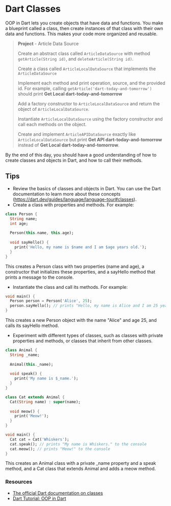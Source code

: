 # Dart Classes

OOP in Dart lets you create objects that have data and functions. You make a blueprint called a class, then create instances of that class with their own data and functions. This makes your code more organized and reusable.

> **Project** - Article Data Source
> 
> Create an abstract class called `ArticleDataSource` with method `getArticle(String id)`, and `deleteArticle(String id)`.
> 
> Create a class called `ArticleLocalDataSource` that implements the `ArticleDataSource`
> 
> Implement each method and print operation, source, and the provided id. For example, calling `getArticle('dart-today-and-tomorrow')` should print **Get Local dart-today-and-tomorrow**
> 
> Add a factory constructor to `ArticleLocalDataSource` and return the object of `ArticleLocalDataSource`.
> 
> Instantiate `ArticleLocalDataSource` using the factory constructor and call each methods on the object.
> 
> Create and implement `ArticleAPIDataSource` exactly like `ArticleLocalDataSource` but print **Get API dart-today-and-tomorrow** instead of **Get Local dart-today-and-tomorrow**.
>

By the end of this day, you should have a good understanding of how to create classes and objects in Dart, and how to call their methods.

## Tips

- Review the basics of classes and objects in Dart. You can use the Dart documentation to learn more about these concepts (https://dart.dev/guides/language/language-tour#classes).
- Create a class with properties and methods. For example:

```dart
class Person {
  String name;
  int age;
  
  Person(this.name, this.age);
  
  void sayHello() {
    print('Hello, my name is $name and I am $age years old.');
  }
}
```

  This creates a Person class with two properties (name and age), a constructor that initializes these properties, and a sayHello method that prints a message to the console.

- Instantiate the class and call its methods. For example:

```dart
void main() {
  Person person = Person('Alice', 25);
  person.sayHello(); // prints "Hello, my name is Alice and I am 25 years old." to the console
}
```

This creates a new Person object with the name "Alice" and age 25, and calls its sayHello method.

- Experiment with different types of classes, such as classes with private properties and methods, or classes that inherit from other classes.

```dart
class Animal {
  String _name;
  
  Animal(this._name);
  
  void speak() {
    print('My name is $_name.');
  }
}

class Cat extends Animal {
  Cat(String name) : super(name);
  
  void meow() {
    print('Meow!');
  }
}

void main() {
  Cat cat = Cat('Whiskers');
  cat.speak(); // prints "My name is Whiskers." to the console
  cat.meow(); // prints "Meow!" to the console
}
```

This creates an Animal class with a private _name property and a speak method, and a Cat class that extends Animal and adds a meow method.

### Resources

- [The official Dart documentation on classes](https://dart.dev/guides/language/language-tour#classes)
- [Dart Tutorial: OOP in Dart](https://dart-tutorial.com/object-oriented-programming/)